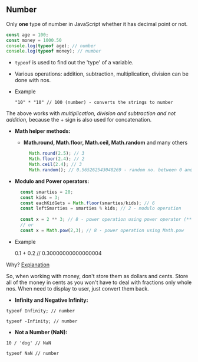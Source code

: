
## Number

Only **one** type of number in JavaScript whether it has decimal point or not.

```javascript
const age = 100;
const money = 1000.50
console.log(typeof age); // number
console.log(typeof money); // number

```

-   `typeof` is used to find out the 'type' of a variable.
    
-   Various operations: addition, subtraction, multiplication, division can be done with nos.
    
-   Example
    
    `"10" * "10" // 100 (number) - converts the strings to number`
    

The above works with _multiplication, division and subtraction and not addition,_ because the + sign is also used for concatenation.

-   **Math helper methods:**
    
    -   **Math.round, Math.floor, Math.ceil, Math.random** and many others
        
        ```javascript
          Math.round(2.5); // 3
          Math.floor(2.4); // 2
          Math.ceil(2.4); // 3
          Math.random(); // 0.565262543048269 - random no. between 0 and 1
        
        ```
        
-   **Modulo and Power operators:**
    
    ```javascript
      const smarties = 20;
      const kids = 3;
      const eachKidGets = Math.floor(smarties/kids); // 6
      const leftSmarties = smarties % kids; // 2 - modulo operation
      
      const x = 2 ** 3; // 8 - power operation using power operator (**)
      // or
      const x = Math.pow(2,3); // 8 - power operation using Math.pow
    
    ```
    
-   Example
    
    0.1 + 0.2 // 0.30000000000000004
    

Why? [Explanation](http://0.30000000000000004.com/)

So, when working with money, don't store them as dollars and cents. Store all of the money in cents as you won't have to deal with fractions only whole nos. When need to display to user, just convert them back.

-   **Infinity and Negative Infinity:**

`typeof Infinity; // number`

`typeof -Infinity; // number`

-   **Not a Number (NaN):**

`10 / 'dog' // NaN`

`typeof NaN // number`